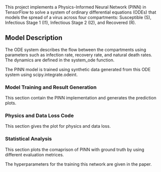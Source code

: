 This project implements a Physics-Informed Neural Network (PINN) in TensorFlow to solve a system of ordinary differential equations (ODEs) that
models the spread of a virus across four compartments: Susceptible (S), Infectious Stage 1 (I1), Infectious Stage 2 (I2), and Recovered (R).

## Model Description
The ODE system describes the flow between the compartments using parameters such as infection rate, recovery rate, and natural death rates. The dynamics are defined in the system_ode function.

The PINN model is trained using synthetic data generated from this ODE system using scipy.integrate.odeint.
### Model Training and Result Generation
This section contain the PINN implementation and generates the prediction plots.

### Physics and Data Loss Code
This section gives the plot for physics and data loss.

### Statistical Analysis
This section plots the comaprison of PINN with ground truth by using different evaluation metrices.

The hyperparameters for the training this network are given in the paper.
